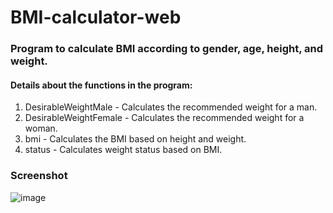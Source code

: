 # BMI-calculator-web

<h3>Program to calculate BMI according to gender, age, height, and weight.</h3>

<h4>Details about the functions in the program:</h4>

1. DesirableWeightMale - Calculates the recommended weight for a man.
2. DesirableWeightFemale - Calculates the recommended weight for a woman.
3. bmi - Calculates the BMI based on height and weight.
4. status - Calculates weight status based on BMI.

<h3>Screenshot</h3>

![image](https://user-images.githubusercontent.com/76572034/138348993-c552485c-f9fb-4e3b-80a8-8b529cdae7d2.png)
